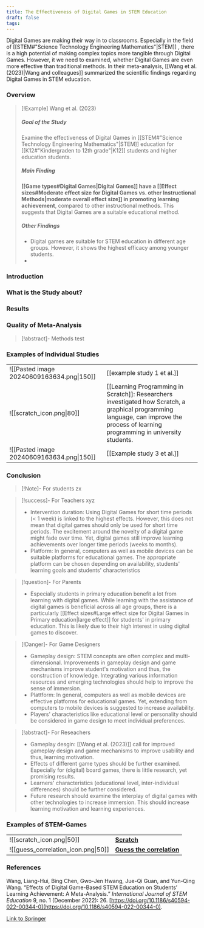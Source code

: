 ```yaml
---
title: The Effectiveness of Digital Games in STEM Education
draft: false
tags:
---
```



 Digital Games are making their way in to classrooms. Especially in the field of [[STEM#"Science Technology Engineering Mathematics"|STEM]]
, there is a high potential of making complex topics more tangible through Digital Games. However, it we need to examined, whether Digital Games are even more effective than traditional methods. In their meta-analysis, [[Wang et al. (2023)|Wang and colleagues]] summarized the scientific findings regarding Digital Games in STEM education.


### Overview 

>[!Example] Wang et al. (2023)
> ##### Goal of the Study
> Examine the effectiveness of Digital Games in [[STEM#"Science Technology Engineering Mathematics"|STEM]] education for [[K12#"Kindergraden to 12th grade"|K12]] students and higher education students. 
> ##### Main Finding
> **[[Game types#Digital Games|Digital Games]] have a [[Effect sizes#Moderate effect size for Digital Games vs. other Instructional Methods|moderate overall effect size]] in promoting learning achievement**, compared to other instructional methods. This suggests that Digital Games are a suitable educational method.
> ##### Other Findings
> - Digital games are suitable for STEM education in different age groups. However, it shows the highest efficacy among younger students.
> - 




### Introduction


### What is the Study about?

### Results


### Quality of Meta-Analysis

>[!abstract]- Methods
>test






### Examples of Individual Studies

|                                           |                                                                                                                                                                                               |
| ----------------------------------------- | --------------------------------------------------------------------------------------------------------------------------------------------------------------------------------------------- |
| ![[Pasted image 20240609163634.png\|150]] | [[example study 1 et al.]]                                                                                                                                                                    |
| ![[scratch_icon.png\|80]]                 | [[Learning Programming in Scratch]]: Researchers investigated how Scratch, a graphical programming language, can improve the process of learning programming in university students. |
| ![[Pasted image 20240609163634.png\|150]] | [[Example study 3 et al.]]                                                                                                                                                                    |


### Conclusion

> [!Note]- For students
> zx

> [!success]- For Teachers
> xyz
> - Intervention duration: Using Digital Games for short time periods (< 1 week) is linked to the highest effects. However, this does not mean that digital games should only be used for short time periods. The excitement around the novelty of a digital game might fade over time. Yet, digital games still improve learning achievements over longer time periods (weeks to months).      
> - Platform: In general, computers as well as mobile devices can be suitable platforms for educational games. The appropriate platform can be chosen depending on availability, students' learning goals and students' characteristics

> [!question]- For Parents
>- Especially students in primary education benefit a lot from learning with digital games. While learning with the assistance of digital games is beneficial across all age groups, there is a particularly [[Effect sizes#Large effect size for Digital Games in Primary education|large effect]] for students' in primary education. This is likely due to their high interest in using digital games to discover.


>[!Danger]- For Game Designers
> - Gameplay design: STEM concepts are often complex and multi-dimensional. Improvements in gameplay design and game mechanisms improve student's motivation and thus, the construction of knowledge. Integrating various information resources and emerging technologies should help to improve the sense of immersion. 
> - Plattform: In general, computers as well as mobile devices are effective platforms for educational games. Yet, extending from computers to mobile devices is suggested to increase availability. 
> - Players' characteristics like educational level or personality should be considered in game design to meet individual preferences.


>[!abstract]- For Reseachers
>- Gameplay desgin: [[Wang et al. (2023)]] call for improved gameplay design and game mechanisms to improve usability and thus, learning motivation.   
>- Effects of different game types should be further examined. Especially for (digital) board games, there is little research, yet promising results.
>- Learners' characteristics (educational level, inter-individual differences) should be further considered. 
>- Future research should examine the interplay of digital games with other technologies to increase immersion. This should increase learning motivation and learning experiences.
>




### Examples of STEM-Games

|                                     |                                                                  |
| ----------------------------------- | ---------------------------------------------------------------- |
|  ![[scratch_icon.png\|50]]          | **[Scratch](https://scratch.mit.edu)**                           |
| ![[guess_correlation_icon.png\|50]] | **[Guess the correlation](https://www.guessthecorrelation.com)** |


### References

Wang, Liang-Hui, Bing Chen, Gwo-Jen Hwang, Jue-Qi Guan, and Yun-Qing Wang. “Effects of Digital Game-Based STEM Education on Students’ Learning Achievement: A Meta-Analysis.” _International Journal of STEM Education_ 9, no. 1 (December 2022): 26. [https://doi.org/10.1186/s40594-022-00344-0](https://doi.org/10.1186/s40594-022-00344-0).

[Link to Springer](https://stemeducationjournal.springeropen.com/articles/10.1186/s40594-022-00344-0)